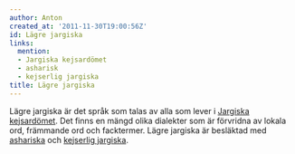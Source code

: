 ```yaml
---
author: Anton
created_at: '2011-11-30T19:00:56Z'
id: Lägre jargiska
links:
  mention:
  - Jargiska kejsardömet
  - asharisk
  - kejserlig jargiska
title: Lägre jargiska
---
```


Lägre jargiska är det språk som talas av alla som lever i [Jargiska kejsardömet]. Det finns en mängd
olika dialekter som är förvridna av lokala ord, främmande ord och facktermer. Lägre jargiska är
besläktad med [ashariska] och [kejserlig jargiska].

  [Jargiska kejsardömet]: Jargiska_kejsardömet
  [ashariska]: asharisk
  [kejserlig jargiska]: kejserlig_jargiska
